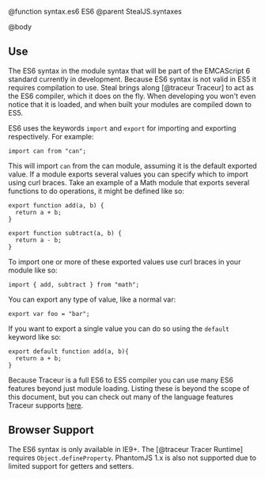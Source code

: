 @function syntax.es6 ES6 
@parent StealJS.syntaxes

@body

## Use

The ES6 syntax in the module syntax that will be part of the EMCAScript 6 standard currently in development. 
Because ES6 syntax is not valid in ES5 it requires compilation to use. 
Steal brings along [@traceur Traceur] to act as the ES6 compiler, which it does on the 
fly. When developing you won't even notice that it is loaded, and when 
built your modules are compiled down to ES5.

ES6 uses the keywords `import` and `export` for importing and exporting respectively. For example:

    import can from "can";

This will import `can` from the can module, assuming it is the default exported value. If a module exports several values you can specify which to import using curl braces. Take an example of a Math module that exports several functions to do operations, it might be defined like so:

    export function add(a, b) {
      return a + b;
    }

    export function subtract(a, b) {
      return a - b;
    }

To import one or more of these exported values use curl braces in your module like so:

    import { add, subtract } from "math";

You can export any type of value, like a normal var:

    export var foo = "bar";

If you want to export a single value you can do so using the `default` keyword like so:

    export default function add(a, b){
      return a + b;
    }

Because Traceur is a full ES6 to ES5 compiler you can use many ES6 features beyond just module loading. Listing these is beyond the scope of this document, but you can check out many of the language features Traceur supports [here](https://github.com/google/traceur-compiler/wiki/LanguageFeatures).

## Browser Support

The ES6 syntax is only available in IE9+. The [@traceur Tracer Runtime] requires `Object.defineProperty`. PhantomJS 1.x is also not supported due to limited support for getters and setters.
